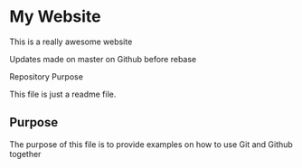 # My Website

This is a really awesome website

Updates made on master on Github before rebase

 Repository Purpose 

This file is just a readme file.

## Purpose

The purpose of this file is to provide examples 
on how to use Git and Github together 
